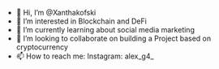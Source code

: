 - 👋 Hi, I’m @Xanthakofski
- 👀 I’m interested in Blockchain and DeFi
- 🌱 I’m currently learning about social media marketing
- 💞️ I’m looking to collaborate on building a Project based on cryptocurrency
- 📫 How to reach me: Instagram: alex_g4_

<!---
Xanthakofski/Xanthakofski is a ✨ special ✨ repository because its `README.md` (this file) appears on your GitHub profile.
You can click the Preview link to take a look at your changes.
--->

